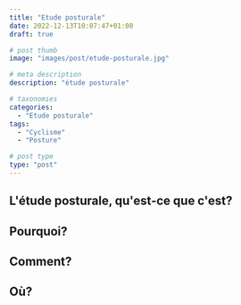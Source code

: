 ```yaml
---
title: "Etude posturale"
date: 2022-12-13T10:07:47+01:00
draft: true

# post thumb
image: "images/post/etude-posturale.jpg"

# meta description
description: "étude posturale"

# taxonomies
categories: 
  - "Etude posturale"
tags:
  - "Cyclisme"
  - "Posture"

# post type
type: "post"
---
```


## L'étude posturale, qu'est-ce que c'est?

## Pourquoi?

## Comment?

## Où?
